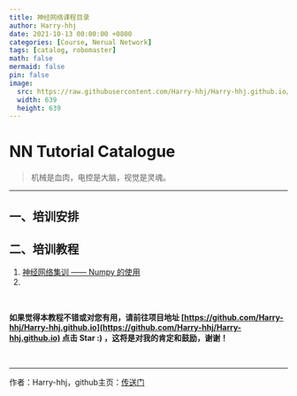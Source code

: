 ```yaml
---
title: 神经网络课程目录
author: Harry-hhj
date: 2021-10-13 00:00:00 +0800
categories: [Course, Nerual Network]
tags: [catalog, robomaster]
math: false
mermaid: false
pin: false
image:
  src: https://raw.githubusercontent.com/Harry-hhj/Harry-hhj.github.io/master/_posts/2021-10-13-NN-Tutorial-Catalogue.assets/IMG_4633.JPG
  width: 639
  height: 639
---
```




# NN Tutorial Catalogue

> 机械是血肉，电控是大脑，视觉是灵魂。

---



## 一、培训安排







## 二、培训教程

1.   [神经网络集训 —— Numpy 的使用](https://harry-hhj.github.io/posts/Numpy-Tutorial/)
2.   









<br/>

**如果觉得本教程不错或对您有用，请前往项目地址 [https://github.com/Harry-hhj/Harry-hhj.github.io](https://github.com/Harry-hhj/Harry-hhj.github.io) 点击 Star :) ，这将是对我的肯定和鼓励，谢谢！**

<br/>



---

作者：Harry-hhj，github主页：[传送门](https://github.com/Harry-hhj)


